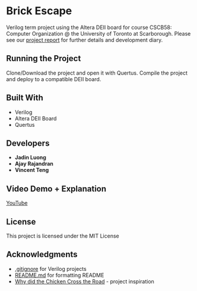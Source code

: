 # Brick Escape

Verilog term project using the Altera DEII board for course CSCB58: Computer Organization @ the University of Toronto at Scarborough.
Please see our [project report](project_report.txt) for further details and development diary.

## Running the Project

Clone/Download the project and open it with Quertus. Compile the project and deploy to a compatible DEII board.

## Built With

* Verilog
* Altera DEII Board
* Quertus


## Developers

* **Jadin Luong** 
* **Ajay Rajandran** 
* **Vincent Teng** 

## Video Demo + Explanation
[YouTube](https://www.youtube.com/watch?v=KijKjpqOpZI&feature=youtu.be)


## License

This project is licensed under the MIT License

## Acknowledgments

* [.gitignore](https://github.com/thomasrussellmurphy/quartus-DE1_SOC-project/blob/master/.gitignore) for Verilog projects 
* [README.md](https://gist.github.com/PurpleBooth/109311bb0361f32d87a2) for formatting README
* [Why did the Chicken Cross the Road](https://github.com/hughdingb58/b58project) - project inspiration

